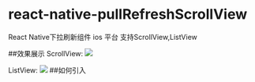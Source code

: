 # react-native-pullRefreshScrollView
React Native下拉刷新组件 ios 平台 支持ScrollView,ListView

##效果展示
ScrollView:
<img src="http://7jpp2v.com1.z0.glb.clouddn.com/ScrollView.gif" />


ListView:
<img src="http://7jpp2v.com1.z0.glb.clouddn.com/ListView.gif" />
##如何引入
